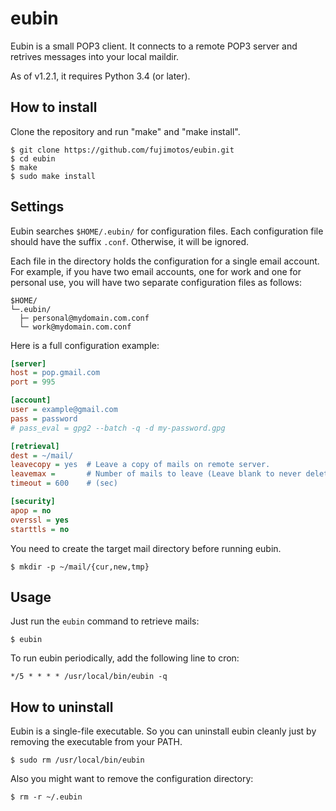 eubin
=====

Eubin is a small POP3 client. It connects to a remote POP3 server and retrives
messages into your local maildir.

As of v1.2.1, it requires Python 3.4 (or later).

How to install
--------------

Clone the repository and run "make" and "make install".

    $ git clone https://github.com/fujimotos/eubin.git
    $ cd eubin
    $ make
    $ sudo make install

Settings
--------

Eubin searches `$HOME/.eubin/` for configuration files. Each configuration file
should have the suffix `.conf`. Otherwise, it will be ignored.

Each file in the directory holds the configuration for a single email account.
For example, if you have two email accounts, one for work and one for personal
use, you will have two separate configuration files as follows:

    $HOME/
    └─.eubin/
      ├─ personal@mydomain.com.conf
      └─ work@mydomain.com.conf

Here is a full configuration example:

```INI
[server]
host = pop.gmail.com
port = 995

[account]
user = example@gmail.com
pass = password
# pass_eval = gpg2 --batch -q -d my-password.gpg

[retrieval]
dest = ~/mail/
leavecopy = yes  # Leave a copy of mails on remote server.
leavemax =       # Number of mails to leave (Leave blank to never delete).
timeout = 600    # (sec)

[security]
apop = no
overssl = yes
starttls = no
```

You need to create the target mail directory before running eubin.

    $ mkdir -p ~/mail/{cur,new,tmp}

Usage
-----

Just run the `eubin` command to retrieve mails:

    $ eubin

To run eubin periodically, add the following line to cron:

    */5 * * * * /usr/local/bin/eubin -q

How to uninstall
----------------

Eubin is a single-file executable. So you can uninstall eubin cleanly just by
removing the executable from your PATH.

    $ sudo rm /usr/local/bin/eubin

Also you might want to remove the configuration directory:

    $ rm -r ~/.eubin
